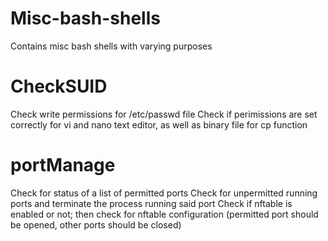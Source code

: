 # Misc-bash-shells
Contains misc bash shells with varying purposes

# CheckSUID
Check write permissions for /etc/passwd file
Check if perimissions are set correctly for vi and nano text editor, as well as binary file for cp function

# portManage
Check for status of a list of permitted ports
Check for unpermitted running ports and terminate the process running said port
Check if nftable is enabled or not; then check for nftable configuration (permitted port should be opened, other ports should be closed)